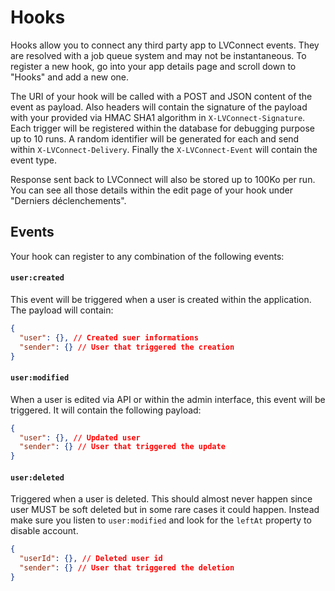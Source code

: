 # Hooks

Hooks allow you to connect any third party app to LVConnect events. They are resolved
with a job queue system and may not be instantaneous. To register a new hook, go into
your app details page and scroll down to "Hooks" and add a new one.

The URI of your hook will be called with a POST and JSON content of the event as
payload. Also headers will contain the signature of the payload with your provided
via HMAC SHA1 algorithm in `X-LVConnect-Signature`. Each trigger will be registered
within the database for debugging purpose up to 10 runs. A random identifier will be
generated for each and send within `X-LVConnect-Delivery`. Finally the
`X-LVConnect-Event` will contain the event type.

Response sent back to LVConnect will also be stored up to 100Ko per run. You can
see all those details within the edit page of your hook under "Derniers déclenchements".

## Events

Your hook can register to any combination of the following events:

#### `user:created`

This event will be triggered when a user is created within the application. The payload
will contain:

```json
{
  "user": {}, // Created suer informations
  "sender": {} // User that triggered the creation
}
```

#### `user:modified`

When a user is edited via API or within the admin interface, this event will be triggered.
It will contain the following payload:

```json
{
  "user": {}, // Updated user
  "sender": {} // User that triggered the update
}
```

#### `user:deleted`

Triggered when a user is deleted. This should almost never happen since user MUST be soft deleted
but in some rare cases it could happen. Instead make sure you listen to `user:modified` and look
for the `leftAt` property to disable account.

```json
{
  "userId": {}, // Deleted user id
  "sender": {} // User that triggered the deletion
}
```
